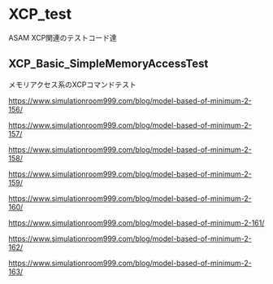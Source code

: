 # XCP_test
ASAM XCP関連のテストコード達

## XCP_Basic_SimpleMemoryAccessTest
メモリアクセス系のXCPコマンドテスト

https://www.simulationroom999.com/blog/model-based-of-minimum-2-156/

https://www.simulationroom999.com/blog/model-based-of-minimum-2-157/

https://www.simulationroom999.com/blog/model-based-of-minimum-2-158/

https://www.simulationroom999.com/blog/model-based-of-minimum-2-159/

https://www.simulationroom999.com/blog/model-based-of-minimum-2-160/

https://www.simulationroom999.com/blog/model-based-of-minimum-2-161/

https://www.simulationroom999.com/blog/model-based-of-minimum-2-162/

https://www.simulationroom999.com/blog/model-based-of-minimum-2-163/

